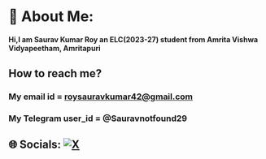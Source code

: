 # 💫 About Me:
#### Hi,I am Saurav Kumar Roy an ELC(2023-27) student from Amrita Vishwa Vidyapeetham, Amritapuri <br> 
## How to reach me? 
### My email id = roysauravkumar42@gmail.com<br>
### My Telegram user_id = @Sauravnotfound29


## 🌐 Socials: [![X](https://img.shields.io/badge/X-black.svg?logo=X&logoColor=white)](https://x.com/Sauravnotfound) 

<!-- Proudly created with GPRM ( https://gprm.itsvg.in ) -->
